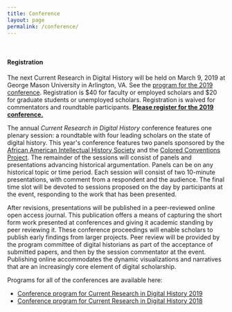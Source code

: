 ```yaml
---
title: Conference
layout: page
permalink: /conference/
---
```


<br>

<div class="callout">
<h4>Registration</h4>
<p>
The next Current Research in Digital History will be held on March 9, 2019 at George Mason University in Arlington, VA. See the <a href="/conference/2019">program for the 2019 conference</a>. Registration is $40 for faculty or employed scholars and $20 for graduate students or unemployed scholars. Registration is waived for commentators and roundtable participants. <strong><a href="https://secure.touchnet.com/C20788_ustores/web/store_main.jsp?STOREID=23&SINGLESTORE=true">Please register for the 2019 conference.</a></strong>
</p>
</div>

The annual *Current Research in Digital History* conference features one plenary session: a roundtable with four leading scholars on the state of digital history. This year's conference features two panels sponsored by the [African American Intellectual History Society](https://www.aaihs.org/) and the [Colored Conventions Project](http://coloredconventions.org/). The remainder of the sessions will consist of panels and presentations advancing historical argumentation. Panels can be on any historical topic or time period. Each session will consist of two 10-minute presentations, with comment from a respondent and the audience. The final time slot will be devoted to sessions proposed on the day by participants at the event, responding to the work that has been presented.

After revisions, presentations will be published in a peer-reviewed online open access journal. This publication offers a means of capturing the short form work presented at conferences and giving it academic standing by peer reviewing it. These conference proceedings will enable scholars to publish early findings from larger projects. Peer review will be provided by the program committee of digital historians as part of the acceptance of submitted papers, and then by the session commentator at the event. Publishing online accommodates the dynamic visualizations and narratives that are an increasingly core element of digital scholarship.

Programs for all of the conferences are available here:

- [Conference program for Current Research in Digital History 2019](/conference/2019/)
- [Conference program for Current Research in Digital History 2018](/conference/2018/)
